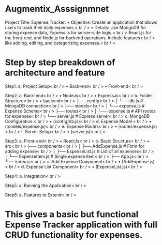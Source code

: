 # Augmentix_Asssignmnet

Project Title: Expense Tracker:
                • Objective: Create an application that allows users to track their daily expenses.< br / >
                • Details: Use MongoDB for storing expense data, Express.js for server-side logic,< br / >
                  React.js for the front-end, and Node.js for backend operations. Include features< br / >
                  like adding, editing, and categorizing expenses.< br / >

# Step by step breakdown of architecture and feature

Step1: a. Project Setup< br / >
        • Back-end< br / >
        • Front-end< br / >

Step2: a. Back-end< br / >
        • NodeJs< br / >
        • ExpressJs< br / >
       b. Folder Structure< br / >
        • backend< br / >
          ├── config< br / >
          │   └── db.js        # MongoDB connection< br / >
          ├── models< br / >
          │   └── expense.js   # Expense Schema< br / >
          ├── routes< br / >
          │   └── expense.js   # API routes for expenses< br / >
          └── server.js        # Express server< br / >
       c. MongoDB Configuration < br / >
        • (config/db.js)< br / >
       d. Expense Model < br / >
        • (models/expense.js)< br / >
       e. Expense Routes< br / >
        • (routes/expense.js)< br / >
       f. Server Setup< br / >
        • (server.js)< br / >

Step3: a. Front-end< br / >
        • ReactJs< br / >
       b. Basic Structure< br / >
        • src< br / >
          ├── components< br / >
          │   ├── AddExpense.js      # Form for adding expense< br / >
          │   ├── ExpenseList.js     # List of all expenses< br / >
          │   └── ExpenseItem.js     # Single expense item< br / >
          ├── App.js< br / >
          └── index.js< br / >
       c. Add Expense Component< br / >
        • (AddExpense.js)< br / >
       d. Expense List Component< br / >
        • (ExpenseList.js)< br / >

Step4: a. Integration< br / >

Step5: a. Running the Application< br / >

Step6: a. Features to Extend< br / >


# This gives a basic but functional Expense Tracker application with full CRUD functionality for expenses.

      
      
